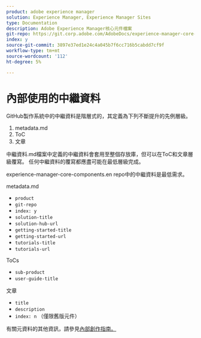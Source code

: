 ```yaml
---
product: adobe experience manager
solution: Experience Manager, Experience Manager Sites
type: Documentation
description: Adobe Experience Manager核心元件檔案
git-repo: https://git.corp.adobe.com/AdobeDocs/experience-manager-core-components.zh-Hant
index: y
source-git-commit: 3897e37ed1e24c4a045b7f6cc716b5cabdd7cf9f
workflow-type: tm+mt
source-wordcount: '112'
ht-degree: 5%

---
```



# 內部使用的中繼資料

GitHub製作系統中的中繼資料是階層式的，其定義為下列不斷提升的先例層級。

1. metadata.md
1. ToC
1. 文章

中繼資料.md檔案中定義的中繼資料會套用至整個存放庫，但可以在ToC和文章層級覆寫。 任何中繼資料的覆寫都應盡可能在最低層級完成。

experience-manager-core-components.en repo中的中繼資料是最低需求。

metadata.md

* `product`
* `git-repo`
* `index: y`
* `solution-title`
* `solution-hub-url`
* `getting-started-title`
* `getting-started-url`
* `tutorials-title`
* `tutorials-url`

ToCs

* `sub-product`
* `user-guide-title`

文章

* `title`
* `description`
* `index: n` （僅限舊版元件）

有關元資料的其他資訊，請參見[內部創作指南。](https://docs.adobe.com/help/en/collaborative-doc-instructions/collaboration-guide/markdown/metadata.html#solution-metadata)
